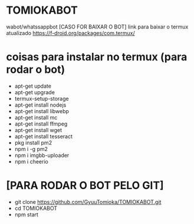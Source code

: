 # TOMIOKABOT
wabot/whatssappbot
[CASO FOR BAIXAR O BOT]
link para baixar o termux atualizado
https://f-droid.org/packages/com.termux/
# coisas para instalar no termux (para rodar o bot)
* apt-get update
* apt-get upgrade
* termux-setup-storage
* apt-get install nodejs
* apt-get install libwebp
* apt-get install mc
* apt-get install ffmpeg
* apt-get install wget
* apt-get install tesseract
* pkg install pm2
* npm i -g pm2 
* npm i imgbb-uploader
* npm i cheerio
# [PARA RODAR O BOT PELO GIT]
* git clone https://github.com/GyuuTomioka/TOMIOKABOT.git
* cd TOMIOKABOT
* npm start

